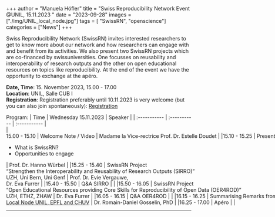 +++
author = "Manuela Höfler"
title = "Swiss Reproducibility Network Event @UNIL, 15.11.2023 "
date = "2023-09-28"
images  = ["./img/UNIL_local_node.jpg"]
tags = [ "SwissRN", "openscience"]
categories = ["News"]
+++

Swiss Reproducibility Network (SwissRN) invites interested researchers to get to know more about our network and how researchers can engage with and benefit from its activities. We also present two SwissRN projects which are co-financed by swissuniversities. One focusses on reusability and interoperability of research outputs and the other on open educational resources on topics like reproducibility. At the end of the event we have the opportunity to exchange at the apéro.   

**Date, Time**: 15. November 2023, 15.00 - 17.00 <br>
**Location**: UNIL, Salle CUB I <br>
**Registration**: Registration preferably until 10.11.2023 is very welcome (but you can also join spontaneously): [Registration](https://docs.google.com/forms/d/e/1FAIpQLSfiy3EIQ7WyZsrpYOIopz9K_Lrz-OmIwP_GUkPbxrdB33X3sQ/viewform) <br>

Program:
| Time | Wednesday 15.11.2023 | Speaker |
| :----------- | :----------- | :----------- |
|<nobr>15.00 - 15.10   |   Welcome Note / Video | Madame la Vice-rectrice Prof. Dr. Estelle Doudet | 
|15.10 - 15.25   |   Presentation SwissRN: <ul><li>What is SwissRN?</li><li>Opportunities to engage</li></ul> | Prof. Dr. Hanno Würbel |
|15.25 - 15.40   |   SwissRN Project <br>“Strengthen the Interoperability and Reusability of Research Outputs (SIRRO)”<br> UZH, Uni Bern, Uni Genf | Prof. Dr. Evie Vergauwe, <br>Dr. Eva Furrer |
|15.40 - 15.50   |   Q&A SIRRO |  |
|15.50 - 16.05   |   SwissRN Project <br>“Open Educational Resources providing Core Skills for Reproducibility of Open Data (OER4ROD)” <br>UZH, ETHZ, ZHAW | Dr. Eva Furrer |
|16.05 - 16.15   |   Q&A  OER4ROD |  |
|16.15 - 16.25   |   Summarising Remarks from <br>[Local Node UNIL, EPFL and CHUV](https://www.unil.ch/openscience/en/home/menuguid/swissrn.html) | Dr. Romain-Daniel Gosselin, PhD |
|16.25 - 17.00   |   Apéro |  |


---
